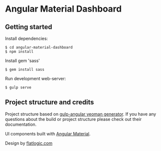 # Angular Material Dashboard

## Getting started

Install dependencies:

    $ cd angular-material-dashboard
    $ npm install

Install gem 'sass'

    $ gem install sass
    
Run development web-server:

    $ gulp serve

## Project structure and credits

Project structure based on [gulp-angular yeoman generator](https://github.com/Swiip/generator-gulp-angular).
If you have any questions about the build or project structure please check out their documentation.

UI components built with [Angular Material](https://material.angularjs.org/).

Design by [flatlogic.com](http://flatlogic.com/)
